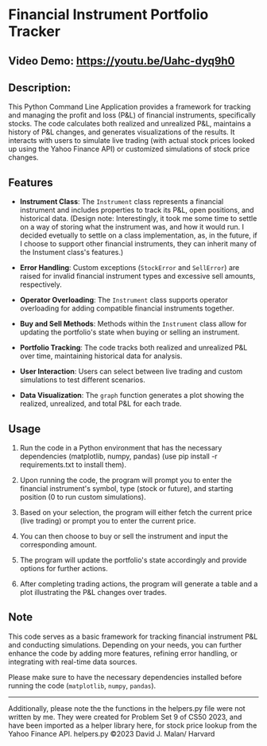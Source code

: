 # Financial Instrument Portfolio Tracker
## Video Demo: https://youtu.be/Uahc-dyq9h0
## Description:
This Python Command Line Application provides a framework for tracking and managing the profit and loss (P&L) of financial instruments, specifically stocks. The code calculates both realized and unrealized P&L, maintains a history of P&L changes, and generates visualizations of the results. It interacts with users to simulate live trading (with actual stock prices looked up using the Yahoo Finance API) or customized simulations of stock price changes.

## Features

- **Instrument Class**: The `Instrument` class represents a financial instrument and includes properties to track its P&L, open positions, and historical data. (Design note: Interestingly, it took me some time to settle on a way of storing what the instrument was, and how it would run. I decided evetually to settle on a class implementation, as, in the future, if I choose to support other financial instruments, they can inherit many of the Instument class's features.)

- **Error Handling**: Custom exceptions (`StockError` and `SellError`) are raised for invalid financial instrument types and excessive sell amounts, respectively.

- **Operator Overloading**: The `Instrument` class supports operator overloading for adding compatible financial instruments together.

- **Buy and Sell Methods**: Methods within the `Instrument` class allow for updating the portfolio's state when buying or selling an instrument.

- **Portfolio Tracking**: The code tracks both realized and unrealized P&L over time, maintaining historical data for analysis.

- **User Interaction**: Users can select between live trading and custom simulations to test different scenarios.

- **Data Visualization**: The `graph` function generates a plot showing the realized, unrealized, and total P&L for each trade.

## Usage

1. Run the code in a Python environment that has the necessary dependencies (matplotlib, numpy, pandas) (use pip install -r requirements.txt to install them).

2. Upon running the code, the program will prompt you to enter the financial instrument's symbol, type (stock or future), and starting position (0 to run custom simulations).

3. Based on your selection, the program will either fetch the current price (live trading) or prompt you to enter the current price.

4. You can then choose to buy or sell the instrument and input the corresponding amount.

5. The program will update the portfolio's state accordingly and provide options for further actions.

6. After completing trading actions, the program will generate a table and a plot illustrating the P&L changes over trades.

## Note

This code serves as a basic framework for tracking financial instrument P&L and conducting simulations. Depending on your needs, you can further enhance the code by adding more features, refining error handling, or integrating with real-time data sources.

Please make sure to have the necessary dependencies installed before running the code (`matplotlib`, `numpy`, `pandas`).

---
Additionally, please note the the functions in the helpers.py file were not written by me. They were created for Problem Set 9 of CS50 2023, and have been imported as a helper library here, for stock price lookup from the Yahoo Finance API. helpers.py ©2023 David J. Malan/ Harvard